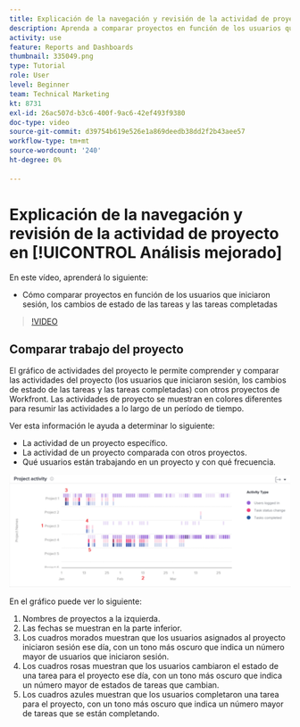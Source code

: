 ```yaml
---
title: Explicación de la navegación y revisión de la actividad de proyecto en [!UICONTROL Análisis mejorado]
description: Aprenda a comparar proyectos en función de los usuarios que iniciaron sesión, los cambios de estado de las tareas y las tareas completadas en Workfront.
activity: use
feature: Reports and Dashboards
thumbnail: 335049.png
type: Tutorial
role: User
level: Beginner
team: Technical Marketing
kt: 8731
exl-id: 26ac507d-b3c6-400f-9ac6-42ef493f9380
doc-type: video
source-git-commit: d39754b619e526e1a869deedb38dd2f2b43aee57
workflow-type: tm+mt
source-wordcount: '240'
ht-degree: 0%

---
```


# Explicación de la navegación y revisión de la actividad de proyecto en [!UICONTROL Análisis mejorado]

En este vídeo, aprenderá lo siguiente:

* Cómo comparar proyectos en función de los usuarios que iniciaron sesión, los cambios de estado de las tareas y las tareas completadas

>[!VIDEO](https://video.tv.adobe.com/v/335049/?quality=12)

## Comparar trabajo del proyecto

El gráfico de actividades del proyecto le permite comprender y comparar las actividades del proyecto (los usuarios que iniciaron sesión, los cambios de estado de las tareas y las tareas completadas) con otros proyectos de Workfront. Las actividades de proyecto se muestran en colores diferentes para resumir las actividades a lo largo de un período de tiempo.

Ver esta información le ayuda a determinar lo siguiente:

* La actividad de un proyecto específico.
* La actividad de un proyecto comparada con otros proyectos.
* Qué usuarios están trabajando en un proyecto y con qué frecuencia.

![Imagen que muestra la actividad del proyecto con números en las áreas que se describen en las viñetas siguientes](assets/section-2-5.png)

En el gráfico puede ver lo siguiente:

1. Nombres de proyectos a la izquierda.
1. Las fechas se muestran en la parte inferior.
1. Los cuadros morados muestran que los usuarios asignados al proyecto iniciaron sesión ese día, con un tono más oscuro que indica un número mayor de usuarios que iniciaron sesión.
1. Los cuadros rosas muestran que los usuarios cambiaron el estado de una tarea para el proyecto ese día, con un tono más oscuro que indica un número mayor de estados de tareas que cambian.
1. Los cuadros azules muestran que los usuarios completaron una tarea para el proyecto, con un tono más oscuro que indica un número mayor de tareas que se están completando.
